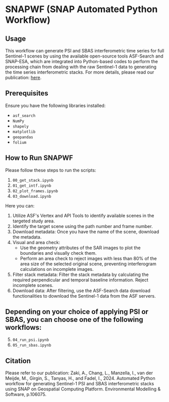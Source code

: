 # SNAPWF (SNAP Automated Python Workflow)

## Usage

This workflow can generate PSI and SBAS interferometric time series for full Sentinel-1 scenes by using the available open-source tools ASF-Search and SNAP-ESA, which are integrated into Python-based codes to perform the processing chain from dealing with the raw Sentinel-1 data to generating the time series interferometric stacks. For more details, please read our publication: [here](https://www.sciencedirect.com/science/article/pii/S1364815224001361?via%3Dihub).

## Prerequisites

Ensure you have the following libraries installed:

- `asf_search`
- `NumPy`
- `shapely`
- `matplotlib`
- `geopandas`
- `folium`

## How to Run SNAPWF

Please follow these steps to run the scripts:

1. `00_get_stack.ipynb`
2. `01_get_intf.ipynb`
3. `02_plot_frames.ipynb`
4. `03_download.ipynb`

Here you can:

1. Utilize ASF's Vertex and API Tools to identify available scenes in the targeted study area.
2. Identify the target scene using the path number and frame number.
3. Download metadata: Once you have the name of the scene, download the metadata.
4. Visual and area check:
   - Use the geometry attributes of the SAR images to plot the boundaries and visually check them.
   - Perform an area check to reject images with less than 80% of the area size of the selected original scene, preventing interferogram calculations on incomplete images.
5. Filter stack metadata: Filter the stack metadata by calculating the required perpendicular and temporal baseline information. Reject incomplete scenes.
6. Download data: After filtering, use the ASF-Search data download functionalities to download the Sentinel-1 data from the ASF servers.

## Depending on your choice of applying PSI or SBAS, you can choose one of the following workflows:

5. `04_run_psi.ipynb`
6. `05_run_sbas.ipynb`

## Citation

Please refer to our publication: Zaki, A., Chang, L., Manzella, I., van der Meijde, M., Girgin, S., Tanyas, H., and Fadel, I., 2024. Automated Python workflow for generating Sentinel-1 PSI and SBAS interferometric stacks using SNAP on Geospatial Computing Platform. Environmental Modelling & Software, p.106075.
